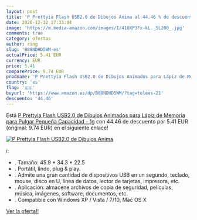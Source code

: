 ```yaml
---
layout: post
title: 'P Prettyia Flash USB2.0 de Dibujos Anima al 44.46 % de descuento'
date: 2020-12-12 17:33:04
image: 'https://m.media-amazon.com/images/I/41OXP3Fx-kL._SL200_.jpg'
comments: true
category: ofertas
author: ring
slug: 'B08NDHD5WM-es'
actualPrice: 5.41 EUR
currency: EUR
price: 5.41
comparePrice: 9.74 EUR
prodname: 'P Prettyia Flash USB2.0 de Dibujos Animados para Lápiz de Memoria para Pulgar Pequeña Capacidad - 1g'
country: 'es'
flag: '🇪🇸'
buyurl: 'https://www.amazon.es/dp/B08NDHD5WM/?tag=tolees-21'
descuento: '44.46'
---
```


Está [P Prettyia Flash USB2.0 de Dibujos Animados para Lápiz de Memoria para Pulgar Pequeña Capacidad - 1g](https://www.amazon.es/dp/B08NDHD5WM/?tag=tolees-21) con 44.46 de descuento por 5.41 EUR (original: 9.74 EUR) en el siguiente enlace!

[![P Prettyia Flash USB2.0 de Dibujos Anima](https://m.media-amazon.com/images/I/41OXP3Fx-kL._SL200_.jpg)](https://www.amazon.es/dp/B08NDHD5WM/?tag=tolees-21)

ℹ️:

- . Tamaño: 45.9 * 34.3 * 22.5
- . Portátil, lindo, plug & play.
- . Admite una gran cantidad de dispositivos USB en un segundo, teclado, mouse, disco en U, línea de datos, lector de tarjetas, impresora, etc.
- . Aplicación: almacene archivos de copia de seguridad, películas, música, imágenes, software, documentos, etc.
- . Compatible con Windows XP / Vista / 7/10, Mac OS X

[Ver la oferta!!](https://www.amazon.es/dp/B08NDHD5WM/?tag=tolees-21)
